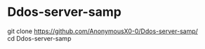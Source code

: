 # Ddos-server-samp
git clone https://github.com/AnonymousX0-0/Ddos-server-samp/                                                                                                                                                                                 
cd Ddos-server-samp
